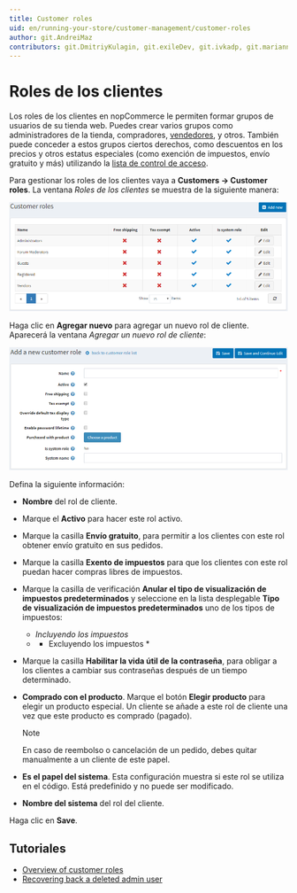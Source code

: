 ```yaml
---
title: Customer roles
uid: en/running-your-store/customer-management/customer-roles
author: git.AndreiMaz
contributors: git.DmitriyKulagin, git.exileDev, git.ivkadp, git.mariannk
---
```


# Roles de los clientes

Los roles de los clientes en nopCommerce le permiten formar grupos de usuarios de su tienda web. Puedes crear varios grupos como administradores de la tienda, compradores, [vendedores](xref:en/running-your-store/vendor-management), y otros. También puede conceder a estos grupos ciertos derechos, como descuentos en los precios y otros estatus especiales (como exención de impuestos, envío gratuito y más) utilizando la [lista de control de acceso](xref:es/running-your-store/customer-management/access-control-list).

Para gestionar los roles de los clientes vaya a **Customers → Customer roles**. La ventana *Roles de los clientes* se muestra de la siguiente manera:

![Customer roles](_static/customer-roles/customerroles1.png)

Haga clic en **Agregar nuevo** para agregar un nuevo rol de cliente. Aparecerá la ventana *Agregar un nuevo rol de cliente*:

![Añadir un nuevo rol de cliente](_static/customer-roles/customerroles2.png)

Defina la siguiente información:
* **Nombre** del rol de cliente.
* Marque el **Activo** para hacer este rol activo.
* Marque la casilla **Envío gratuito**, para permitir a los clientes con este rol obtener envío gratuito en sus pedidos.
* Marque la casilla **Exento de impuestos** para que los clientes con este rol puedan hacer compras libres de impuestos.
* Marque la casilla de verificación **Anular el tipo de visualización de impuestos predeterminados** y seleccione en la lista desplegable **Tipo de visualización de impuestos predeterminados** uno de los tipos de impuestos:
  * *Incluyendo los impuestos*
  * * Excluyendo los impuestos *
* Marque la casilla **Habilitar la vida útil de la contraseña**, para obligar a los clientes a cambiar sus contraseñas después de un tiempo determinado.
* **Comprado con el producto**. Marque el botón **Elegir producto** para elegir un producto especial. Un cliente se añade a este rol de cliente una vez que este producto es comprado (pagado). 
  > [!NOTE]
  >
  > En caso de reembolso o cancelación de un pedido, debes quitar manualmente a un cliente de este papel.

* **Es el papel del sistema**. Esta configuración muestra si este rol se utiliza en el código. Está predefinido y no puede ser modificado.
* **Nombre del sistema** del rol del cliente.

Haga clic en **Save**.

## Tutoriales

* [Overview of customer roles](https://www.youtube.com/watch?v=3vdIDNIYFIQ)
* [Recovering back a deleted admin user](https://www.youtube.com/watch?v=D45WkrbaA38)
